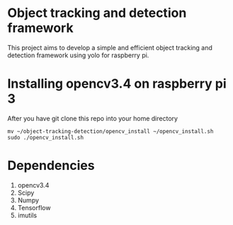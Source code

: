 # Object tracking and detection framework

This project aims to develop a simple and efficient 
object tracking and detection framework using yolo for raspberry pi.

# Installing opencv3.4 on raspberry pi 3

After you have git clone this repo into your home directory 
```
mv ~/object-tracking-detection/opencv_install ~/opencv_install.sh
sudo ./opencv_install.sh
```
# Dependencies 
1. opencv3.4
2. Scipy
3. Numpy
4. Tensorflow
5. imutils
